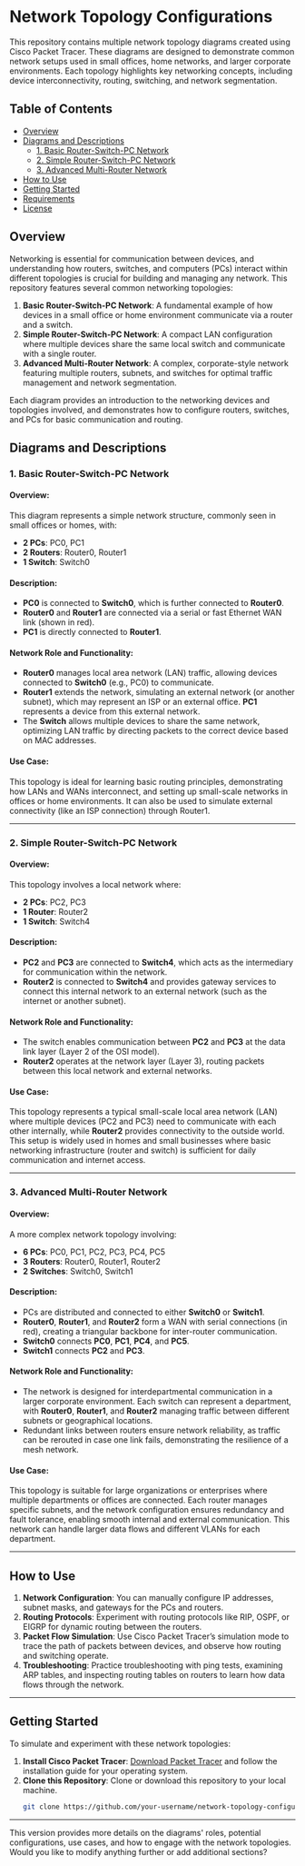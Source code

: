 # Network Topology Configurations

This repository contains multiple network topology diagrams created using Cisco Packet Tracer. These diagrams are designed to demonstrate common network setups used in small offices, home networks, and larger corporate environments. Each topology highlights key networking concepts, including device interconnectivity, routing, switching, and network segmentation.

## Table of Contents
- [Overview](#overview)
- [Diagrams and Descriptions](#diagrams-and-descriptions)
  - [1. Basic Router-Switch-PC Network](#1-basic-router-switch-pc-network)
  - [2. Simple Router-Switch-PC Network](#2-simple-router-switch-pc-network)
  - [3. Advanced Multi-Router Network](#3-advanced-multi-router-network)
- [How to Use](#how-to-use)
- [Getting Started](#getting-started)
- [Requirements](#requirements)
- [License](#license)

## Overview

Networking is essential for communication between devices, and understanding how routers, switches, and computers (PCs) interact within different topologies is crucial for building and managing any network. This repository features several common networking topologies:

1. **Basic Router-Switch-PC Network**: A fundamental example of how devices in a small office or home environment communicate via a router and a switch.
2. **Simple Router-Switch-PC Network**: A compact LAN configuration where multiple devices share the same local switch and communicate with a single router.
3. **Advanced Multi-Router Network**: A complex, corporate-style network featuring multiple routers, subnets, and switches for optimal traffic management and network segmentation.

Each diagram provides an introduction to the networking devices and topologies involved, and demonstrates how to configure routers, switches, and PCs for basic communication and routing.

## Diagrams and Descriptions

### 1. Basic Router-Switch-PC Network

#### **Overview:**
This diagram represents a simple network structure, commonly seen in small offices or homes, with:
- **2 PCs**: PC0, PC1
- **2 Routers**: Router0, Router1
- **1 Switch**: Switch0

#### **Description:**
- **PC0** is connected to **Switch0**, which is further connected to **Router0**.
- **Router0** and **Router1** are connected via a serial or fast Ethernet WAN link (shown in red).
- **PC1** is directly connected to **Router1**.

#### **Network Role and Functionality:**
- **Router0** manages local area network (LAN) traffic, allowing devices connected to **Switch0** (e.g., PC0) to communicate.
- **Router1** extends the network, simulating an external network (or another subnet), which may represent an ISP or an external office. **PC1** represents a device from this external network.
- The **Switch** allows multiple devices to share the same network, optimizing LAN traffic by directing packets to the correct device based on MAC addresses.

#### **Use Case**:
This topology is ideal for learning basic routing principles, demonstrating how LANs and WANs interconnect, and setting up small-scale networks in offices or home environments. It can also be used to simulate external connectivity (like an ISP connection) through Router1.

---

### 2. Simple Router-Switch-PC Network

#### **Overview:**
This topology involves a local network where:
- **2 PCs**: PC2, PC3
- **1 Router**: Router2
- **1 Switch**: Switch4

#### **Description:**
- **PC2** and **PC3** are connected to **Switch4**, which acts as the intermediary for communication within the network.
- **Router2** is connected to **Switch4** and provides gateway services to connect this internal network to an external network (such as the internet or another subnet).

#### **Network Role and Functionality:**
- The switch enables communication between **PC2** and **PC3** at the data link layer (Layer 2 of the OSI model). 
- **Router2** operates at the network layer (Layer 3), routing packets between this local network and external networks.

#### **Use Case:**
This topology represents a typical small-scale local area network (LAN) where multiple devices (PC2 and PC3) need to communicate with each other internally, while **Router2** provides connectivity to the outside world. This setup is widely used in homes and small businesses where basic networking infrastructure (router and switch) is sufficient for daily communication and internet access.

---

### 3. Advanced Multi-Router Network

#### **Overview:**
A more complex network topology involving:
- **6 PCs**: PC0, PC1, PC2, PC3, PC4, PC5
- **3 Routers**: Router0, Router1, Router2
- **2 Switches**: Switch0, Switch1

#### **Description:**
- PCs are distributed and connected to either **Switch0** or **Switch1**.
- **Router0**, **Router1**, and **Router2** form a WAN with serial connections (in red), creating a triangular backbone for inter-router communication.
- **Switch0** connects **PC0**, **PC1**, **PC4**, and **PC5**.
- **Switch1** connects **PC2** and **PC3**.

#### **Network Role and Functionality:**
- The network is designed for interdepartmental communication in a larger corporate environment. Each switch can represent a department, with **Router0**, **Router1**, and **Router2** managing traffic between different subnets or geographical locations.
- Redundant links between routers ensure network reliability, as traffic can be rerouted in case one link fails, demonstrating the resilience of a mesh network.
  
#### **Use Case:**
This topology is suitable for large organizations or enterprises where multiple departments or offices are connected. Each router manages specific subnets, and the network configuration ensures redundancy and fault tolerance, enabling smooth internal and external communication. This network can handle larger data flows and different VLANs for each department.

---

## How to Use

1. **Network Configuration**: You can manually configure IP addresses, subnet masks, and gateways for the PCs and routers.
2. **Routing Protocols**: Experiment with routing protocols like RIP, OSPF, or EIGRP for dynamic routing between the routers.
3. **Packet Flow Simulation**: Use Cisco Packet Tracer’s simulation mode to trace the path of packets between devices, and observe how routing and switching operate.
4. **Troubleshooting**: Practice troubleshooting with ping tests, examining ARP tables, and inspecting routing tables on routers to learn how data flows through the network.

---

## Getting Started

To simulate and experiment with these network topologies:

1. **Install Cisco Packet Tracer**: [Download Packet Tracer](https://www.netacad.com/courses/packet-tracer) and follow the installation guide for your operating system.
2. **Clone this Repository**: Clone or download this repository to your local machine.
   ```bash
   git clone https://github.com/your-username/network-topology-configurations.git

   
---

This version provides more details on the diagrams' roles, potential configurations, use cases, and how to engage with the network topologies. Would you like to modify anything further or add additional sections?

